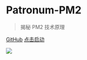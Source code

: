<!-- ![logo](_media/icon.svg) -->
# Patronum-PM2 

> 揭秘 PM2 技术原理

[GitHub](https://github.com/hkc452/patronum-pm2/)
[点击启动](#Patronum-PM2)

![](https://hkc.gitee.io/pics/antihulk.png)